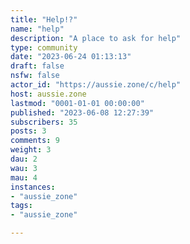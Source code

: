 ```yaml
---
title: "Help!?" 
name: "help"
description: "A place to ask for help"
type: community
date: "2023-06-24 01:13:13"
draft: false
nsfw: false
actor_id: "https://aussie.zone/c/help"
host: aussie.zone
lastmod: "0001-01-01 00:00:00"
published: "2023-06-08 12:27:39"
subscribers: 35
posts: 3
comments: 9
weight: 3
dau: 2
wau: 3
mau: 4
instances:
- "aussie_zone"
tags: 
- "aussie_zone"

---
```


